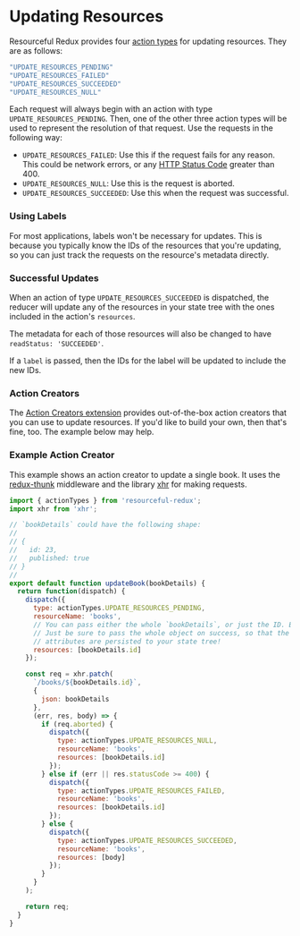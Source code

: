 # Updating Resources

Resourceful Redux provides four [action types](./faq/action-types.md) for
updating resources. They are as follows:

```js
"UPDATE_RESOURCES_PENDING"
"UPDATE_RESOURCES_FAILED"
"UPDATE_RESOURCES_SUCCEEDED"
"UPDATE_RESOURCES_NULL"
```

Each request will always begin with an action with type
`UPDATE_RESOURCES_PENDING`. Then, one of the other three action types will be
used to represent the resolution of that request. Use the requests in the
following way:

- `UPDATE_RESOURCES_FAILED`: Use this if the request fails for any reason. This
  could be network errors, or any
  [HTTP Status Code](https://en.wikipedia.org/wiki/List_of_HTTP_status_codes)
  greater than 400.
- `UPDATE_RESOURCES_NULL`: Use this is the request is aborted.
- `UPDATE_RESOURCES_SUCCEEDED`: Use this when the request was successful.

### Using Labels

For most applications, labels won't be necessary for updates. This is because
you typically know the IDs of the resources that you're updating, so you can
just track the requests on the resource's metadata directly.

### Successful Updates

When an action of type `UPDATE_RESOURCES_SUCCEEDED` is dispatched, the
reducer will update any of the resources in your state tree with the ones
included in the action's `resources`.

The metadata for each of those resources will also be changed to have
`readStatus: 'SUCCEEDED'`.

If a `label` is passed, then the IDs for the label will be updated to include
the new IDs.

### Action Creators

The [Action Creators extension](/docs/extensions/action-creators.md) provides
out-of-the-box action creators that you can use to update resources. If you'd
like to build your own, then that's fine, too. The example below may help.

### Example Action Creator

This example shows an action creator to update a single book. It uses the
[redux-thunk](https://github.com/gaearon/redux-thunk) middleware and the
library [xhr](https://github.com/naugtur/xhr) for making requests.

```js
import { actionTypes } from 'resourceful-redux';
import xhr from 'xhr';

// `bookDetails` could have the following shape:
//
// {
//   id: 23,
//   published: true
// }
//
export default function updateBook(bookDetails) {
  return function(dispatch) {
    dispatch({
      type: actionTypes.UPDATE_RESOURCES_PENDING,
      resourceName: 'books',
      // You can pass either the whole `bookDetails`, or just the ID. Both work.
      // Just be sure to pass the whole object on success, so that the updated
      // attributes are persisted to your state tree!
      resources: [bookDetails.id]
    });

    const req = xhr.patch(
      `/books/${bookDetails.id}`,
      {
        json: bookDetails
      },
      (err, res, body) => {
        if (req.aborted) {
          dispatch({
            type: actionTypes.UPDATE_RESOURCES_NULL,
            resourceName: 'books',
            resources: [bookDetails.id]
          });
        } else if (err || res.statusCode >= 400) {
          dispatch({
            type: actionTypes.UPDATE_RESOURCES_FAILED,
            resourceName: 'books',
            resources: [bookDetails.id]
          });
        } else {
          dispatch({
            type: actionTypes.UPDATE_RESOURCES_SUCCEEDED,
            resourceName: 'books',
            resources: [body]
          });
        }
      }
    );

    return req;
  }
}
```
